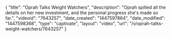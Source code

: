 {
    "title": "Oprah Talks Weight Watchers",
    "description": "Oprah spilled all the details on her new investment, and the personal progress she's made so far.",
    "videoid": "7643257",
    "date_created": "1447597864",
    "date_modified": "1447598368",
    "type": "captivate",
    "layout": "video",
    "url": "\/v\/oprah-talks-weight-watchers\/7643257"
}